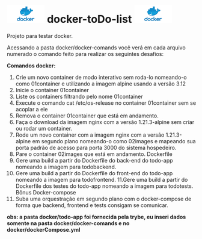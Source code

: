 # <img alt="docker" width = "100px" src="./images/docker.png" > docker-toDo-list <img alt="docker" width = "100px" src="./images/docker.png" >
Projeto para testar docker.

Acessando a pasta docker/docker-comands você verá em cada arquivo numerado o comando feito para realizar os seguintes desafios: 

**Comandos docker:**
1. Crie um novo container de modo interativo sem roda-lo nomeando-o como 01container e utilizando a imagem alpine usando a versão 3.12
2. Inicie o container 01container
3. Liste os containers filtrando pelo nome 01container
4. Execute o comando cat /etc/os-release no container 01container sem se acoplar a ele
5. Remova o container 01container que está em andamento.
6. Faça o download da imagem nginx com a versão 1.21.3-alpine sem criar ou rodar um container.
7. Rode um novo container com a imagem nginx com a versão 1.21.3-alpine em segundo plano nomeando-o como 02images e mapeando sua porta padrão de acesso para porta 3000 do sistema hospedeiro.
8. Pare o container 02images que está em andamento.
Dockerfile
9. Gere uma build a partir do Dockerfile do back-end do todo-app nomeando a imagem para todobackend.
10. Gere uma build a partir do Dockerfile do front-end do todo-app nomeando a imagem para todofrontend.
11.Gere uma build a partir do Dockerfile dos testes do todo-app nomeando a imagem para todotests.
Bônus
Docker-compose
12. Suba uma orquestração em segundo plano com o docker-compose de forma que backend, frontend e tests consigam se comunicar.

**obs: a pasta docker/todo-app foi fornecida pela trybe, eu inseri dados somente na pasta docker/docker-comands e no docker/dockerCompose.yml**
